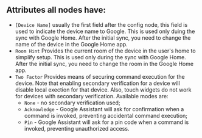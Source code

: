 ## Attributes all nodes have:
- `[Device Name]` usually the first field after the config node, this field is used to indicate the device name to Google. This is used only duing the sync with Google Home. After the initial sync, you need to change the name of the device in the Google Home app.
- `Room Hint` Provides the current room of the device in the user's home to simplify setup. This is used only during the sync with Google Home. After the initial sync, you need to change the room in the Google Home app.
- `Two Factor` Provides means of securing command execution for the device. Note that enabling secondary verification for a device will disable local exection for that device. Also, touch widgets do not work for devices with secondary verification. Available modes are:
  - `None` - no secondary verification used;
  - `Acknowledge` - Google Assistant will ask for confirmation when a command is invoked, preventing accidental command execution;
  - `Pin` - Google Assistant will ask for a pin code when a command is invoked, preventing unauthorized access.


